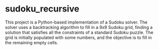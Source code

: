 # sudoku_recursive
This project is a Python-based implementation of a Sudoku solver. The solver uses a backtracking algorithm to fill in a 9x9 Sudoku grid, finding a solution that satisfies all the constraints of a standard Sudoku puzzle. The grid is initially populated with some numbers, and the objective is to fill in the remaining empty cells.
